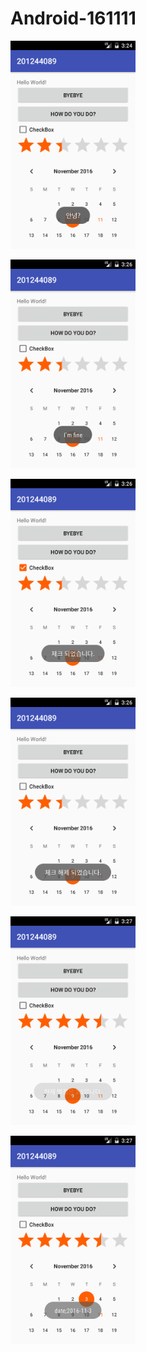 # Android-161111
<img src='https://github.com/201244089/Android-161111/blob/master/app/pics/Screenshot_1478834683.png?raw=true' width=200><br>

<img src='https://github.com/201244089/Android-161111/blob/master/app/pics/Screenshot_1478834765.png?raw=true?raw=true' width=200><br>

<img src='https://github.com/201244089/Android-161111/blob/master/app/pics/Screenshot_1478834777.png?raw=true?raw=true' width=200><br>

<img src='https://github.com/201244089/Android-161111/blob/master/app/pics/Screenshot_1478834783.png?raw=true?raw=true' width=200><br>

<img src='https://github.com/201244089/Android-161111/blob/master/app/pics/Screenshot_1478834828.png?raw=true?raw=true' width=200><br>

<img src='https://github.com/201244089/Android-161111/blob/master/app/pics/Screenshot_1478834835.png?raw=true?raw=true' width=200><br>
